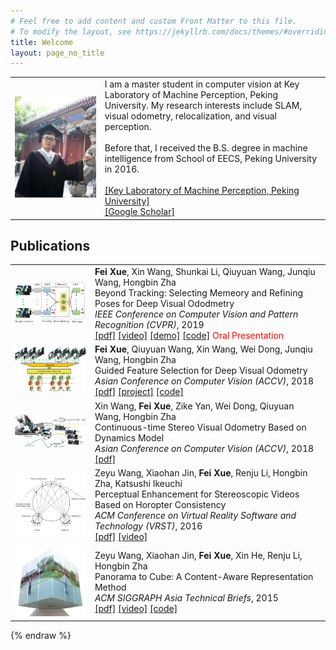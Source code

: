 ```yaml
---
# Feel free to add content and custom Front Matter to this file.
# To modify the layout, see https://jekyllrb.com/docs/themes/#overriding-theme-defaults
title: Welcome
layout: page_no_title
---
```

<table style="border:0px">
<tr style="border:0px">
	<td style="border:0px">
		<img src="assets/images/fei.jpg" width="600px"/>
	</td>
	<td style="border:0px">
		I am a master student in computer vision at Key Laboratory of Machine Perception, Peking University. My research interests include SLAM, visual odometry, relocalization, and visual perception.<br><br>
		Before that, I received the B.S. degree in machine intelligence from School of EECS, Peking University in 2016.<br><br>
		<a href="http://www.klmp.pku.edu.cn/">[Key Laboratory of Machine Perception, Peking University]</a><br>
		<a href="https://scholar.google.ca/citations?user=G2sYDPkAAAAJ&hl=en">[Google Scholar]</a>
	</td>
</tr>
</table>


## Publications
<table style="border:0px">
<tr style="border:0px">
	<td style="border:0px">
		<img src="assets/images/beyondtracking.jpg" width="200px"/>
	</td>
	<td style="border:0px">
		<b>Fei Xue</b>, Xin Wang, Shunkai Li, Qiuyuan Wang, Junqiu Wang, Hongbin Zha<br>
		Beyond Tracking: Selecting Memeory and Refining Poses for Deep Visual Ododmetry<br>
		<i>IEEE Conference on Computer Vision and Pattern Recognition (CVPR)</i>, 2019<br>
		<a href="https://arxiv.org/pdf/1904.01892.pdf">[pdf]</a>
		<a href="https://youtu.be/qqzOLu47alw">[video]</a>
		<a href="http://tracer.cs.yale.edu/anicode">[demo]</a>
		<a href="https://github.com/zachzeyuwang/AniCode">[code]</a>
		<span style="color:red">Oral Presentation</span>
	</td>
</tr>
<tr style="border:0px">
	<td style="border:0px">
		<img src="assets/images/guidedfeature.JPG" width="200px"/>
	</td>
	<td style="border:0px">
		<b>Fei Xue</b>, Qiuyuan Wang, Xin Wang, Wei Dong, Junqiu Wang, Hongbin Zha<br>
		Guided Feature Selection for Deep Visual Odometry<br>
		<i>Asian Conference on Computer Vision (ACCV)</i>, 2018<br>
		<a href="https://arxiv.org/pdf/1811.09935.pdf">[pdf]</a>
		<a href="http://graphics.cs.yale.edu/site/cher-ob-open-source-platform-shared-analysis-cultural-heritage-research">[project]</a>
		<a href="https://github.com/WeiqiJust/CHER-Ob">[code]</a>
	</td>
</tr>
<tr style="border:0px">
	<td style="border:0px">
		<img src="assets/images/continuoustime.jpg" width="200px"/>
	</td>
	<td style="border:0px">
		Xin Wang, <b>Fei Xue</b>, Zike Yan, Wei Dong, Qiuyuan Wang, Hongbin Zha<br>
		Continuous-time Stereo Visual Odometry Based on Dynamics Model<br>
		<i>Asian Conference on Computer Vision (ACCV)</i>, 2018<br>
		<a href="https://www.researchgate.net/publication/332103736_Continuous-time_Stereo_Visual_Odometry_Based_on_Dynamics_Model">[pdf]</a>
	</td>
</tr>
<tr style="border:0px">
	<td style="border:0px">
		<img src="assets/images/horopter.jpg" width="200px"/>
	</td>
	<td style="border:0px">
		Zeyu Wang, Xiaohan Jin, <b>Fei Xue</b>, Renju Li, Hongbin Zha, Katsushi Ikeuchi<br>
		Perceptual Enhancement for Stereoscopic Videos Based on Horopter Consistency<br>
		<i>ACM Conference on Virtual Reality Software and Technology (VRST)</i>, 2016<br>
		<a href="https://www.researchgate.net/publication/308794549_Perceptual_Enhancement_for_Stereoscopic_Videos_Based_on_Horopter_Consistency">[pdf]</a>
		<a href="https://youtu.be/EMN9zlDqXlM">[video]</a>
	</td>
</tr>
<tr style="border:0px">
	<td style="border:0px">
		<img src="assets/images/panorama.jpg" width="200px"/>
	</td>
	<td style="border:0px">
		Zeyu Wang, Xiaohan Jin, <b>Fei Xue</b>, Xin He, Renju Li, Hongbin Zha<br>
		Panorama to Cube: A Content-Aware Representation Method<br>
		<i>ACM SIGGRAPH Asia Technical Briefs</i>, 2015<br>
		<a href="https://www.researchgate.net/publication/281589647_Panorama_to_Cube_A_Content-Aware_Representation_Method">[pdf]</a>
		<a href="https://youtu.be/wJy2ZAhunP0">[video]</a>
		<a href="https://github.com/zachzeyuwang/Panorama-to-Cube">[code]</a>
	</td>
</tr>
</table>
{% endraw %}